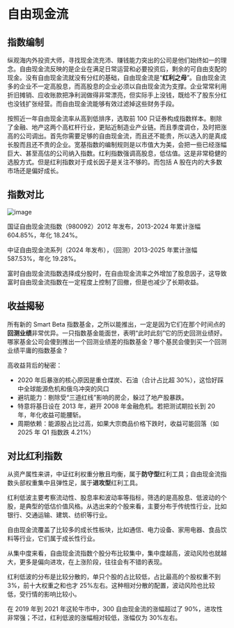 # 自由现金流

## 指数编制

纵观海内外投资大师，寻找现金流充沛、赚钱能力突出的公司是他们始终如一的理念。自由现金流反映的是企业在满足日常运营和必要投资后，剩余的可自由支配的现金。没有自由现金流就没有分红的基础，自由现金流是“**红利之母**”。自由现金流多的企业不一定高股息，而高股息的企业必须以自由现金流为支撑。企业常常利用折旧摊销、应收账款把净利润做得非常漂亮，但实际手上没钱，既给不了股东分红也没钱扩张经营。而自由现金流能够有效过滤掉这些财务手段。

按照近一年自由现金流率从高到低排序，选取前 100 只证券构成指数样本。剔除了金融、地产这两个高杠杆行业，更贴近制造业产业链。而且季度调仓，及时把涨高的公司调出。首先你需要足够的自由现金流，而且还不能贵，所以选入的是真成长股而且还不贵的企业。宽基指数的编制规则是以市值大为美，会把一些已经涨幅巨大、甚至高估的公司纳入指数。红利指数强调高股息，低估值。这是非常稳健的选股方式。但是红利指数对于成长因子是关注不够的。而包括 A 股在内的大多数市场还是偏好成长。

## 指数对比

![image](/img/70AAA356-0920-4071-9BD3-2D481E497B31.webp)

国证自由现金流指数（980092）2012 年发布，2013-2024 年累计涨幅 604.85%，年化 18.24%。

中证自由现金流系列（2024 年发布），（回测）2013-2025 年累计涨幅 587.53%，年化 19.28%。

富时自由现金流指数选择成分股时，在自由现金流率之外增加了股息因子，这导致富时自由现金流指数在一定程度上控制了回撤，但是也减少了长期收益。

## 收益揭秘

所有新的 Smart Beta 指数基金，之所以能推出，一定是因为它们在那个时间点的**回测业绩**非常优异。一只指数基金能面世，表明“此时此刻”它的历史回测业绩好。哪家基金公司会傻到推出一个回测业绩差的指数基金？哪个基民会傻到买一个回测业绩平庸的指数基金？

高收益背后的秘密：

- 2020 年后暴涨的核心原因是重仓煤炭、石油（合计占比超 30%），这恰好踩中全球能源危机和俄乌冲突的风口
- 避坑能力：剔除受“三道红线”影响的房企，躲过了地产股暴跌。
- 特意将基日设在 2013 年，避开 2008 年金融危机。若把测试期拉长到 20 年，年化收益可能腰斩。
- 周期依赖：能源股占比过高，如果大宗商品价格下跌时，收益可能回落（如 2025 年 Q1 指数跌 4.21%）

## 对比红利指数

从资产属性来讲，中证红利权重分散且均衡，属于**防守型**红利工具；自由现金流指数头部权重集中且弹性足，属于**进攻型**红利工具。

红利低波主要考察流动性、股息率和波动率等指标，筛选的是高股息、低波动的个股，是典型的低估价值风格。从选出来的个股来看，主要分布于传统性行业，比如银行、交通运输、建筑、纺织等行业。

自由现金流覆盖了比较多的成长性板块，比如通信、电力设备、家用电器、食品饮料等行业，它们属于成长性行业。

从集中度来看，自由现金流指数个股分布比较集中，集中度越高，波动风险也就越大，更多是偏向进攻，在上涨阶段，往往会有不错的表现。

红利低波的分布是比较分散的，单只个股的占比较低，占比最高的个股权重不到 3%，前十大权重之和也才 25%左右。这种相对分散的配置，波动风险也比较低，受行情的影响比较小。

在 2019 年到 2021 年这轮牛市中，300 自由现金流的涨幅超过了 90%，进攻性非常强；不过，红利低波的涨幅相对较低，涨幅仅为 30%左右。
